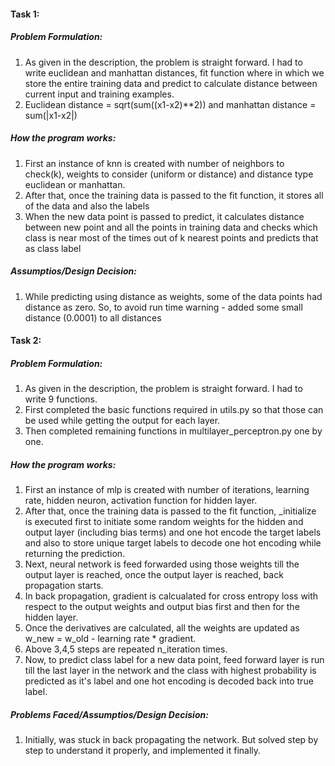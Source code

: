 #### Task 1:
##### Problem Formulation:
1. As given in the description, the problem is straight forward. I had to write euclidean and manhattan distances, fit function where in which we store the entire training data and predict to calculate distance between current input and training examples.
2. Euclidean distance = sqrt(sum((x1-x2)**2)) and manhattan distance = sum(|x1-x2|)

##### How the program works:
1. First an instance of knn is created with number of neighbors to check(k), weights to consider (uniform or distance) and distance type euclidean or manhattan.
2. After that, once the training data is passed to the fit function, it stores all of the data and also the labels
3. When the new data point is passed to predict, it calculates distance between new point and all the points in training data and checks which class is near most of the times out of k nearest points and predicts that as class label

##### Assumptios/Design Decision:
1. While predicting using distance as weights, some of the data points had distance as zero. So, to avoid run time warning - added some small distance (0.0001) to all distances 


#### Task 2:
##### Problem Formulation:
1. As given in the description, the problem is straight forward. I had to write 9 functions.
2. First completed the basic functions required in utils.py so that those can be used while 
getting the output for each layer.
3. Then completed remaining functions in multilayer_perceptron.py one by one.


##### How the program works:
1. First an instance of mlp is created with number of iterations, learning rate, hidden neuron, activation function for hidden layer.
2. After that, once the training data is passed to the fit function, _initialize is executed first to initiate some random weights for the hidden and output layer (including bias terms) and one hot encode the target labels and also to store unique target labels to decode one hot encoding while returning the prediction.
3. Next, neural network is feed forwarded using those weights till the output layer is reached, once the output layer is reached, back propagation starts.
4. In back propagation, gradient is calcualated for cross entropy loss with respect to the output weights and output bias first and then for the hidden layer.
5. Once the derivatives are calculated, all the weights are updated as w_new = w_old - learning rate * gradient.
6. Above 3,4,5 steps are repeated n_iteration times.
7. Now, to predict class label for a new data point, feed forward layer is run till the last layer in the network and the class with highest probability is predicted as it's label and one hot encoding is decoded back into true label.

##### Problems Faced/Assumptios/Design Decision:
1. Initially, was stuck in back propagating the network. But solved step by step to understand it properly, and implemented it finally.
